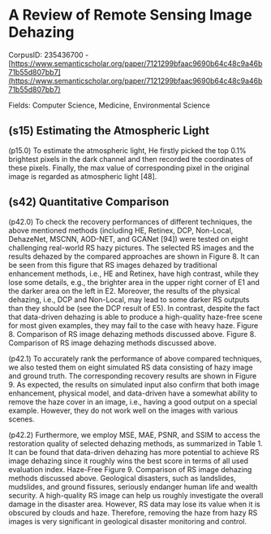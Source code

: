 # A Review of Remote Sensing Image Dehazing

CorpusID: 235436700 - [https://www.semanticscholar.org/paper/7121299bfaac9690b64c48c9a46b71b55d807bb7](https://www.semanticscholar.org/paper/7121299bfaac9690b64c48c9a46b71b55d807bb7)

Fields: Computer Science, Medicine, Environmental Science

## (s15) Estimating the Atmospheric Light
(p15.0) To estimate the atmospheric light, He firstly picked the top 0.1% brightest pixels in the dark channel and then recorded the coordinates of these pixels. Finally, the max value of corresponding pixel in the original image is regarded as atmospheric light [48].
## (s42) Quantitative Comparison
(p42.0) To check the recovery performances of different techniques, the above mentioned methods (including HE, Retinex, DCP, Non-Local, DehazeNet, MSCNN, AOD-NET, and GCANet [94]) were tested on eight challenging real-world RS hazy pictures. The selected RS images and the results dehazed by the compared approaches are shown in Figure 8. It can be seen from this figure that RS images dehazed by traditional enhancement methods, i.e., HE and Retinex, have high contrast, while they lose some details, e.g., the brighter area in the upper right corner of E1 and the darker area on the left in E2. Moreover, the results of the physical dehazing, i.e., DCP and Non-Local, may lead to some darker RS outputs than they should be (see the DCP result of E5). In contrast, despite the fact that data-driven dehazing is able to produce a high-quality haze-free scene for most given examples, they may fail to the case with heavy haze.  Figure 8. Comparison of RS image dehazing methods discussed above. Figure 8. Comparison of RS image dehazing methods discussed above.

(p42.1) To accurately rank the performance of above compared techniques, we also tested them on eight simulated RS data consisting of hazy image and ground truth. The corresponding recovery results are shown in Figure 9. As expected, the results on simulated input also confirm that both image enhancement, physical model, and data-driven have a somewhat ability to remove the haze cover in an image, i.e., having a good output on a special example. However, they do not work well on the images with various scenes.

(p42.2) Furthermore, we employ MSE, MAE, PSNR, and SSIM to access the restoration quality of selected dehazing methods, as summarized in Table 1. It can be found that data-driven dehazing has more potential to achieve RS image dehazing since it roughly wins the best score in terms of all used evaluation index. Haze-Free Figure 9. Comparison of RS image dehazing methods discussed above.   Geological disasters, such as landslides, mudslides, and ground fissures, seriously endanger human life and wealth security. A high-quality RS image can help us roughly investigate the overall damage in the disaster area. However, RS data may lose its value when it is obscured by clouds and haze. Therefore, removing the haze from hazy RS images is very significant in geological disaster monitoring and control.
